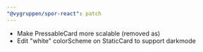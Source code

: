 ```yaml
---
"@vygruppen/spor-react": patch
---
```


- Make PressableCard more scalable (removed as)
- Edit "white" colorScheme on StaticCard to support darkmode
